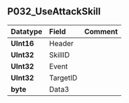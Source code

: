 ## P032\_UseAttackSkill ##
| **Datatype** | **Field** | **Comment** |
|:-------------|:----------|:------------|
| **UInt16**   | Header    |             |
| **UInt32**   | SkillID   |             |
| **UInt32**   | Event     |             |
| **UInt32**   | TargetID  |             |
| **byte**     | Data3     |             |